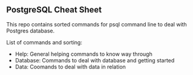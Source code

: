## PostgreSQL Cheat Sheet

This repo contains sorted commands for psql command line to deal with Postgres database.

List of commands and sorting:
 - Help: General helping commands to know way through
 - Database: Commands to deal with database and getting started
 - Data: Coomands to deal with data in relation